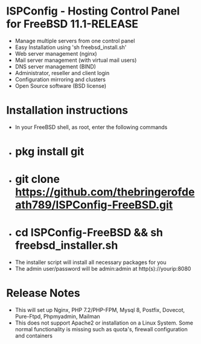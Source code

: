 # ISPConfig - Hosting Control Panel for FreeBSD 11.1-RELEASE

- Manage multiple servers from one control panel
- Easy Installation using 'sh freebsd_install.sh'
- Web server management (nginx)
- Mail server management (with virtual mail users)
- DNS server management (BIND)
- Administrator, reseller and client login
- Configuration mirroring and clusters
- Open Source software (BSD license)

# Installation instructions
- In your FreeBSD shell, as root, enter the following commands
- # pkg install git
- # git clone https://github.com/thebringerofdeath789/ISPConfig-FreeBSD.git
- # cd ISPConfig-FreeBSD &&  sh freebsd_installer.sh
- The installer script will install all necessary packages for you
- The admin user/password will be admin:admin at http(s)://yourip:8080

# Release Notes

- This will set up Nginx, PHP 7.2/PHP-FPM, Mysql 8, Postfix, Dovecot, Pure-Ftpd, Phpmyadmin, Mailman
- This does not support Apache2 or installation on a Linux System. Some normal functionality is missing such as quota's, firewall configuration and containers

